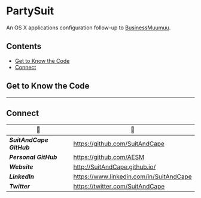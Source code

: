 <!-- README.md -->

PartySuit
================================================================================

An OS X applications configuration follow-up to [BusinessMuumuu](https://github.com/SuitAndCape/BusinessMuumuu).

## Contents

- [Get to Know the Code](#get-to-know-the-code)
- [Connect](#connect)

## Get to Know the Code

<!-- ### Party
**[Party](https://github.com/SuitAndCape/PartySuit/blob/master/party)**

### Suit
**[Suit](https://github.com/SuitAndCape/PartySuit/blob/master/suit)** -->

--------------------------------------------------------------------------------

## Connect

|               :tophat:               |               :rocket:               |
| ------------------------------------ | ------------------------------------ |
**_SuitAndCape GitHub_** | https://github.com/SuitAndCape
**_Personal GitHub_**    | https://github.com/AESM
**_Website_**            | http://SuitAndCape.github.io/
**_LinkedIn_**           | https://www.linkedin.com/in/SuitAndCape
**_Twitter_**            | https://twitter.com/SuitAndCape
